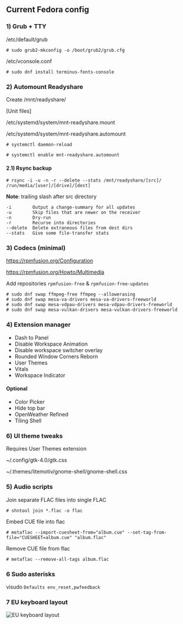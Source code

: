 ## Current Fedora config

### 1) Grub + TTY 

/etc/default/grub

`# sudo grub2-mkconfig -o /boot/grub2/grub.cfg`

/etc/vconsole.conf

`# sudo dnf install terminus-fonts-console`

### 2) Automount Readyshare

Create /mnt/readyshare/

[Unit files]

/etc/systemd/system/mnt-readyshare.mount 

/etc/systemd/system/mnt-readyshare.automount

`# systemctl daemon-reload`

`# systemctl enable mnt-readyshare.automount`

#### 2.1) Rsync backup

`# rsync -i -u -n -r --delete --stats /mnt/readyshare/[src]/ /run/media/[user]/[drive]/[dest]`

**Note**: trailing slash after src directory

```
-i        Output a change-summary for all updates
-u        Skip files that are newer on the receiver
-n        Dry-run
-r        Recurse into directories
--delete  Delete extraneous files from dest dirs
--stats   Give some file-transfer stats
```

### 3) Codecs (minimal)

https://rpmfusion.org/Configuration

https://rpmfusion.org/Howto/Multimedia

Add repositories `rpmfusion-free` & `rpmfusion-free-updates`

```
# sudo dnf swap ffmpeg-free ffmpeg --allowerasing
# sudo dnf swap mesa-va-drivers mesa-va-drivers-freeworld
# sudo dnf swap mesa-vdpau-drivers mesa-vdpau-drivers-freeworld
# sudo dnf swap mesa-vulkan-drivers mesa-vulkan-drivers-freeworld
```

### 4) Extension manager
- Dash to Panel
- Disable Workspace Animation
- Disable workspace switcher overlay
- Rounded Window Corners Reborn
- User Themes
- Vitals
- Workspace Indicator
  
#### Optional
- Color Picker
- Hide top bar
- OpenWeather Refined
- Tiling Shell

### 6) UI theme tweaks

Requires User Themes extension 

~/.config/gtk-4.0/gtk.css

~/.themes/litemotiv/gnome-shell/gnome-shell.css

### 5) Audio scripts

Join separate FLAC files into single FLAC

`# shntool join *.flac -o flac`

Embed CUE file into flac

`# metaflac --import-cuesheet-from="album.cue" --set-tag-from-file="CUESHEET=album.cue" "album.flac"`

Remove CUE file from flac

`# metaflac --remove-all-tags album.flac`

### 6 Sudo asterisks
visudo
`Defaults env_reset,pwfeedback`

### 7 EU keyboard layout

![EU keyboard layout](https://blog.getreu.net/20201002-international-EurKEY-US-keyboard-layout-Debian/layout.png)
